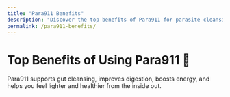 ```yaml
---
title: "Para911 Benefits"
description: "Discover the top benefits of Para911 for parasite cleansing, digestive health, and energy support."
permalink: /para911-benefits/
---
```


# Top Benefits of Using Para911 🌿

Para911 supports gut cleansing, improves digestion, boosts energy, and helps you feel lighter and healthier from the inside out.
